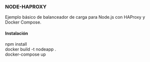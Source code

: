 ### NODE-HAPROXY

Ejemplo básico de balanceador de carga para Node.js con HAProxy y Docker Compose.

#### Instalación  

npm install  
docker build -t nodeapp .  
docker-compose up